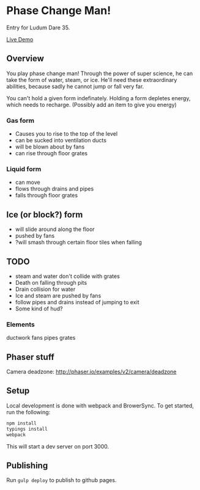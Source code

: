# Phase Change Man!

Entry for Ludum Dare 35.

[Live Demo](http://mgiambalvo.github.io/ludum35/)

## Overview

You play phase change man! Through the power of super science, he can take the form of
water, steam, or ice. He'll need these extraordinary abilities, because sadly he
cannot jump or fall very far.

You can't hold a given form indefinately. Holding a form depletes energy, which needs to
recharge. (Possibly add an item to give you energy)

### Gas form
- Causes you to rise to the top of the level
- can be sucked into ventilation ducts
- will be blown about by fans
- can rise through floor grates

### Liquid form
- can move
- flows through drains and pipes
- falls through floor grates

## Ice (or block?) form
- will slide around along the floor
- pushed by fans
- ?will smash through certain floor tiles when falling

## TODO
- steam and water don't collide with grates
- Death on falling through pits
- Drain collision for water
- Ice and steam are pushed by fans
- follow pipes and drains instead of jumping to exit
- Some kind of hud?

### Elements
ductwork
fans
pipes
grates

## Phaser stuff
Camera deadzone: http://phaser.io/examples/v2/camera/deadzone

## Setup

Local development is done with webpack and BrowerSync. To get started, run the following:

```sh
npm install
typings install
webpack
```

This will start a dev server on port 3000.

## Publishing
Run `gulp deploy` to publish to github pages.

